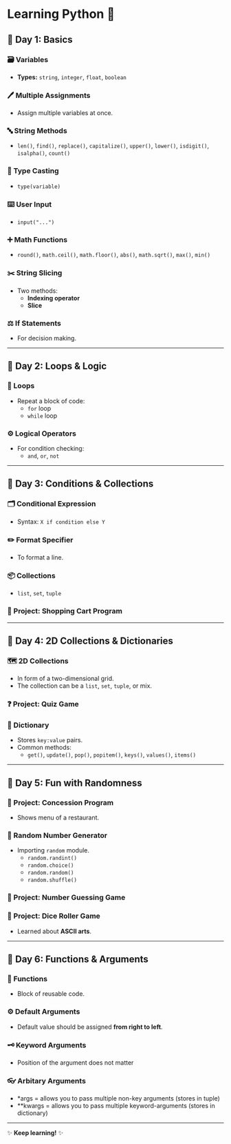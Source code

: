 # Learning Python 🐍

## 📅 Day 1: Basics

### 🗃️ Variables
- **Types:** `string`, `integer`, `float`, `boolean`

### 🖊️ Multiple Assignments
- Assign multiple variables at once.

### 🔤 String Methods
- `len()`, `find()`, `replace()`, `capitalize()`, `upper()`, `lower()`, `isdigit()`, `isalpha()`, `count()`

### 🔄 Type Casting
- `type(variable)`

### ⌨️ User Input
- `input("...")`

### ➕ Math Functions
- `round()`, `math.ceil()`, `math.floor()`, `abs()`, `math.sqrt()`, `max()`, `min()`

### ✂️ String Slicing
- Two methods:
  - **Indexing operator**
  - **Slice**

### ⚖️ If Statements
- For decision making.

---

## 📅 Day 2: Loops & Logic

### 🔁 Loops
- Repeat a block of code:
  - `for` loop
  - `while` loop

### ⚙️ Logical Operators
- For condition checking:
  - `and`, `or`, `not`

---

## 📅 Day 3: Conditions & Collections

### 🗂️ Conditional Expression
- Syntax: `X if condition else Y`

### ✏️ Format Specifier
- To format a line.

### 📦 Collections
- `list`, `set`, `tuple`

### 🛒 Project: Shopping Cart Program

---

## 📅 Day 4: 2D Collections & Dictionaries

### 🗺️ 2D Collections
- In form of a two-dimensional grid.
- The collection can be a `list`, `set`, `tuple`, or mix.

### ❓ Project: Quiz Game

### 📖 Dictionary
- Stores `key:value` pairs.
- Common methods:
  - `get()`, `update()`, `pop()`, `popitem()`, `keys()`, `values()`, `items()`

---

## 📅 Day 5: Fun with Randomness

### 🍴 Project: Concession Program
- Shows menu of a restaurant.

### 🎲 Random Number Generator
- Importing `random` module.
  - `random.randint()`
  - `random.choice()`
  - `random.random()`
  - `random.shuffle()`

### 🎯 Project: Number Guessing Game

### 🎲 Project: Dice Roller Game
- Learned about **ASCII arts**.

---

## 📅 Day 6: Functions & Arguments

### 🧩 Functions
- Block of reusable code.

### ⚙️ Default Arguments
- Default value should be assigned **from right to left**.

### 🗝️ Keyword Arguments
- Position of the argument does not matter

### 👓 Arbitary Arguments
- *args = allows you to pass multiple non-key arguments (stores in tuple)
- **kwargs = allows you to pass multiple keyword-arguments (stores in dictionary)

---

✨ **Keep learning!** ✨
